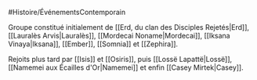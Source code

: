 #Histoire/ÉvénementsContemporain 

Groupe constitué initialement de [[Erd, du clan des Disciples Rejetés|Erd]], [[Lauralès Arvis|Lauralès]], [[Mordecai Noname|Mordecai]], [[Iksana Vinaya|Iksana]], [[Ember]], [[Somnia]] et [[Zephira]].

Rejoits plus tard par [[Isis]] et [[Osiris]], puis [[Lossë Lapattë|Lossë]], [[Namemei aux Écailles d'Or|Namemei]] et enfin [[Casey Mirtek|Casey]].